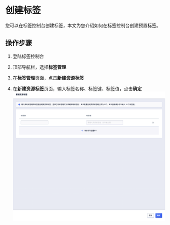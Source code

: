# 创建标签
您可以在标签控制台创建标签，本文为您介绍如何在标签控制台创建预置标签。

## 操作步骤
1. 登陆标签控制台

2. 顶部导航栏，选择**标签管理**

3. 在**标签管理**页面，点击**新建资源标签**

4. 在**新建资源标签**页面，输入标签名称、标签键、标签值，点击**确定**
![创建标签](/images/创建标签.png)
